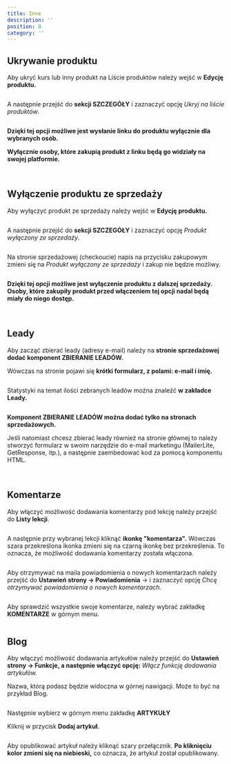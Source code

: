 ```yaml
---
title: Inne
description: ''
position: 8
category: ''
---
```


## Ukrywanie produktu

Aby ukryć kurs lub inny produkt na Liście produktów należy wejść w **Edycję produktu.** 

<img src="/img/screen-edycja-kursu.jpg" alt=""/>

A następnie przejść do **sekcji SZCZEGÓŁY** i zaznaczyć opcję *Ukryj na liście produktów*. 

<img src="/img/screen-ukryj-kurs.png" alt=""/>

**Dzięki tej opcji możliwe jest wysłanie linku do produktu wyłącznie dla wybranych osób.**

**Wyłącznie osoby, które zakupią produkt z linku będą go widziały na swojej platformie.**

<br>

## Wyłączenie produktu ze sprzedaży

Aby wyłączyć produkt ze sprzedaży należy wejść w **Edycję produktu.** 

<img src="/img/screen-edycja-kursu.jpg" alt=""/>

A następnie przejść do **sekcji SZCZEGÓŁY** i zaznaczyć opcję *Produkt wyłączony ze sprzedaży*. 

<img src="/img/screen-wylaczenie-sprzedaz-1.jpg" alt=""/>

Na stronie sprzedażowej (checkoucie) napis na przycisku zakupowym zmieni się na *Produkt wyłączony ze sprzedaży* i zakup nie będzie możliwy. 

<img src="/img/screen-wylaczenie-sprzedaz-2.jpg" alt=""/>

**Dzięki tej opcji możliwe jest wyłączenie produktu z dalszej sprzedaży. Osoby, które zakupiły produkt przed włączeniem tej opcji nadal będą miały do niego dostęp.** 

<br>

## Leady

Aby zacząć zbierać leady (adresy e-mail) należy na **stronie sprzedażowej dodać komponent ZBIERANIE LEADÓW.**

Wówczas na stronie pojawi się **krótki formularz, z polami: e-mail i imię.** 

<img src="/img/screen-formularz.png" alt=""/>

Statystyki na temat ilości zebranych leadów można znaleźć **w zakładce Leady.** 

<img src="/img/screen-lead.jpg" alt=""/>

**Komponent ZBIERANIE LEADÓW można dodać tylko na stronach sprzedażowych.**

Jeśli natomiast chcesz zbierać leady również na stronie głównej to należy stworzyć formularz w swoim narzędzie do e-mail marketingu (MailerLite, GetResponse, itp.), a następnie zaembedować kod za pomocą komponentu HTML. 

<br>

## Komentarze

Aby włączyć możliwość dodawania komentarzy pod lekcję należy przejść do **Listy lekcji**.


<img src="/img/screen-darmowa-lekcja.jpg" alt=""/>

A następnie przy wybranej lekcji kliknąć **ikonkę "komentarza".** Wówczas szara przekreślona ikonka zmieni się na czarną ikonkę bez przekreślenia. To oznacza, że możliwość dodawania komentarzy została włączona. 


<img src="/img/screen-komentarz.jpg" alt=""/>

Aby otrzymywać na maila powiadomienia o nowych komentarzach należy przejść do **Ustawień strony -> Powiadomienia** -> i zaznaczyć opcję *Chcę otrzymywać powiadomienia o nowych komentarzach.* 

<img src="/img/screen-powiadomienia-komentarze.png" alt=""/>

Aby sprawdzić wszystkie swoje komentarze, należy wybrać zakładkę **KOMENTARZE** w górnym menu. 

<img src="/img/komentarze.jpg" alt=""/>

<br>

## Blog

Aby włączyć możliwość dodawania artykułów należy przejść do **Ustawień strony -> Funkcje, a następnie włączyć opcję:** *Włącz funkcję dodawania artykułów.* 

Nazwa, którą podasz będzie widoczna w górnej nawigacji. Może to być na przykład Blog.

<img src="/img/screen-blog.jpg" alt=""/>

Następnie wybierz w górnym menu zakładkę **ARTYKUŁY**

Kliknij w przycisk **Dodaj artykuł.**

<img src="/img/screen-dodaj-artykul.jpg" alt=""/>

Aby opublikować artykuł należy kliknąć szary przełącznik. **Po kliknięciu kolor zmieni się na niebieski,** co oznacza, że artykuł został opublikowany. 

<img src="/img/screen-publikacja-artykulu.jpg" alt=""/>